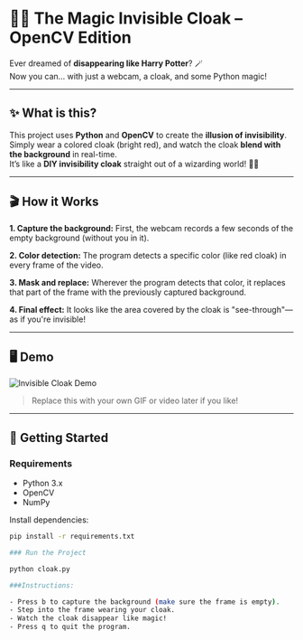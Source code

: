 # 🧙‍♂️ The Magic Invisible Cloak – OpenCV Edition

Ever dreamed of **disappearing like Harry Potter**? 🪄  
Now you can… with just a webcam, a cloak, and some Python magic!

---

## ✨ What is this?

This project uses **Python** and **OpenCV** to create the **illusion of invisibility**.  
Simply wear a colored cloak (bright red), and watch the cloak **blend with the background** in real-time.  
It’s like a **DIY invisibility cloak** straight out of a wizarding world! 🧥💨

---

## 🎬 How it Works

**1. Capture the background:**
First, the webcam records a few seconds of the empty background (without you in it).

**2. Color detection:**
The program detects a specific color (like red cloak) in every frame of the video.

**3. Mask and replace:**
Wherever the program detects that color, it replaces that part of the frame with the previously captured background.

**4. Final effect:**
It looks like the area covered by the cloak is "see-through"—as if you're invisible!

---

## 🖥️ Demo

![Invisible Cloak Demo](https://media.giphy.com/media/3o6ZtpxSZbQRRnwCKQ/giphy.gif)  
> Replace this with your own GIF or video later if you like!  

---

## 🚀 Getting Started

### Requirements

- Python 3.x
- OpenCV
- NumPy

Install dependencies:

```bash
pip install -r requirements.txt

### Run the Project

python cloak.py

###Instructions:

- Press b to capture the background (make sure the frame is empty).
- Step into the frame wearing your cloak.
- Watch the cloak disappear like magic!
- Press q to quit the program.